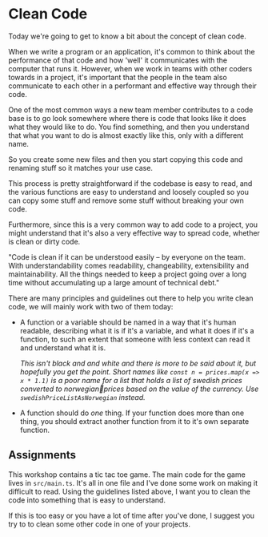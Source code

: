 # Clean Code

Today we're going to get to know a bit about the concept of clean code.

When we write a program or an application, it's common to think about the performance of that code and how 'well' it communicates with the computer that runs it. However, when we work in teams with other coders towards in a project, it's important that the people in the team also communicate to each other in a performant and effective way through their code.

One of the most common ways a new team member contributes to a code base is to go look somewhere where there is code that looks like it does what they would like to do. You find something, and then you understand that what you want to do is almost exactly like this, only with a different name.

So you create some new files and then you start copying this code and renaming stuff so it matches your use case.

This process is pretty straightforward if the codebase is easy to read, and the various functions are easy to understand and loosely coupled so you can copy some stuff and remove some stuff without breaking your own code.

Furthermore, since this is a very common way to add code to a project, you might understand that it's also a very effective way to spread code, whether is clean or dirty code.

"Code is clean if it can be understood easily – by everyone on the team. With understandability comes readability, changeability, extensibility and maintainability. All the things needed to keep a project going over a long time without accumulating up a large amount of technical debt."

There are many principles and guidelines out there to help you write clean code, we will mainly work with two of them today:

- A function or a variable should be named in a way that it's human readable, describing what it is if it's a variable, and what it does if it's a function, to such an extent that someone with less context can read it and understand what it is.

  _This isn't black and and white and there is more to be said about it, but hopefully you get the point. Short names like `const n = prices.map(x => x * 1.1)` is a poor name for a list that holds a list of swedish prices converted to norwegianprices based on the value of the currency. Use `swedishPriceListAsNorwegian` instead._

- A function should do _one_ thing. If your function does more than one thing, you should extract another function from it to it's own separate function.

## Assignments

This workshop contains a tic tac toe game. The main code for the game lives in `src/main.ts`. It's all in one file and I've done some work on making it difficult to read. Using the guidelines listed above, I want you to clean the code into something that is easy to understand.

If this is too easy or you have a lot of time after you've done, I suggest you try to to clean some other code in one of your projects.
